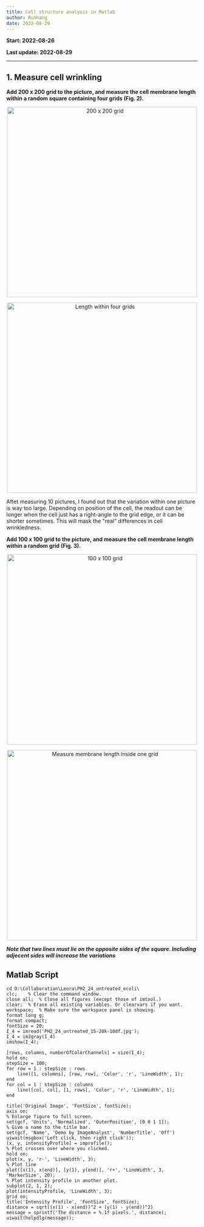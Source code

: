 ```yaml
---
title: Cell structure analysis in Matlab
author: Runhang
date: 2022-08-29
---
```


**Start: 2022-08-26**

**Last update: 2022-08-29**

---


## 1. Measure cell wrinkling 

**Add 200 x 200 grid to the picture, and measure the cell membrane length within a random square containing four grids (Fig. 2).** 

<p align="center">
  <img src="/en/pics/wrinkle_fig1.jpg" width="500" title="200 x 200 grid">
</p>


<p align="center">
  <img src="/en/pics/wrinkle_fig2.jpg" width="500" title="Length within four grids">
</p>


Aftet measuring 10 pictures, I found out that the variation within one picture is way too large. Depending on position of the cell, the readout can be longer when the cell just has a right-angle to the grid edge, or it can be shorter sometimes. This will mask the "real" differences in cell wrinkledness.   
 
 
 **Add 100 x 100 grid to the picture, and measure the cell membrane length within a random grid (Fig. 3).** 

 
 <p align="center">
  <img src="/en/pics/stepsize100_fig2.jpg" width="500" title="100 x 100 grid">
</p>


<p align="center">
  <img src="/en/pics/stepsize100_fig1.jpg" width="500" title="Measure membrane length inside one grid">
</p>

***Note that two lines must lie on the opposite sides of the square. Including adjecent sides will increase the variations***


 
 
 
## Matlab Script  

```
cd D:\Collaboration\Leora\PH2_24_untreated_ecoli\
clc;    % Clear the command window.
close all;  % Close all figures (except those of imtool.)
clear;  % Erase all existing variables. Or clearvars if you want.
workspace;  % Make sure the workspace panel is showing.
format long g;
format compact;
fontSize = 20;
I_4 = imread('PH2_24_untreated_15-20k-10df.jpg');
I_4 = im2gray(I_4)
imshow(I_4);

[rows, columns, numberOfColorChannels] = size(I_4);
hold on;
stepSize = 100;
for row = 1 : stepSize : rows
    line([1, columns], [row, row], 'Color', 'r', 'LineWidth', 1);
end
for col = 1 : stepSize : columns
    line([col, col], [1, rows], 'Color', 'r', 'LineWidth', 1);
end

title('Original Image', 'FontSize', fontSize);
axis on;
% Enlarge figure to full screen.
set(gcf, 'Units', 'Normalized', 'OuterPosition', [0 0 1 1]);
% Give a name to the title bar.
set(gcf, 'Name', 'Demo by ImageAnalyst', 'NumberTitle', 'Off')
uiwait(msgbox('Left click, then right click'));
[x, y, intensityProfile] = improfile();
% Plot crosses over where you clicked.
hold on;
plot(x, y, 'r-', 'LineWidth', 3);
% Plot line
plot([x(1), x(end)], [y(1), y(end)], 'r+', 'LineWidth', 3, 'MarkerSize', 20);
% Plot intensity profile in another plot.
subplot(2, 1, 2);
plot(intensityProfile, 'LineWidth', 3);
grid on;
title('Intensity Profile', 'FontSize', fontSize);
distance = sqrt((x(1) - x(end))^2 + (y(1) - y(end))^2)
message = sprintf('The distance = %.1f pixels.', distance);
uiwait(helpdlg(message));

```


